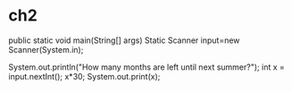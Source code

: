 # ch2
public static void main(String[] args)
Static Scanner input=new Scanner(System.in);

System.out.println("How many months are left until next summer?");
int x = input.nextInt();
x*30;
System.out.print(x);

